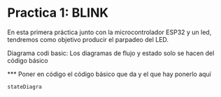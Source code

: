# Practica 1: BLINK 
En esta primera práctica junto con la microcontrolador ESP32 y un led, tendremos como objetivo producir el parpadeo del LED.

Diagrama codi basic:
Los diagramas de flujo y estado solo se hacen del código básico

*** Poner en código el código básico que da y el que hay ponerlo aquí

```mermaid
stateDiagra
```
